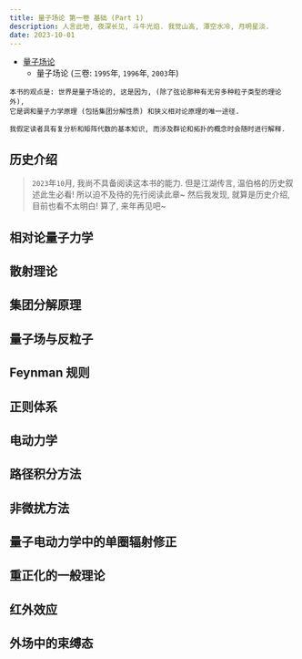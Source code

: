 ```yaml
---
title: 量子场论 第一卷 基础 (Part 1)
description: 人言此地, 夜深长见, 斗牛光焰. 我觉山高, 潭空水冷, 月明星淡.
date: 2023-10-01
---
```


- [量子场论](https://book.douban.com/subject/35493043/)
  - 量子场论 (三卷: `1995`年, `1996`年, `2003`年)

```
本书的观点是: 世界是量子场论的, 这是因为, (除了弦论那种有无穷多种粒子类型的理论外),
它是调和量子力学原理 (包括集团分解性质) 和狭义相对论原理的唯一途径.
```

```
我假定读者具有复分析和矩阵代数的基本知识, 而涉及群论和拓扑的概念时会随时进行解释.
```

## 历史介绍

> `2023`年`10`月, 我尚不具备阅读这本书的能力.
> 但是江湖传言, 温伯格的历史叙述此生必看!
> 所以迫不及待的先行阅读此章~
> 然后我发现, 就算是历史介绍, 目前也看不太明白!
> 算了, 来年再见吧~

## 相对论量子力学

## 散射理论

## 集团分解原理

## 量子场与反粒子

## Feynman 规则

## 正则体系

## 电动力学

## 路径积分方法

## 非微扰方法

## 量子电动力学中的单圈辐射修正

## 重正化的一般理论

## 红外效应

## 外场中的束缚态
